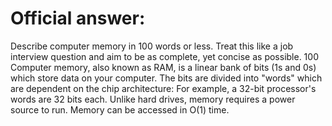 # Official answer:
Describe computer memory in 100 words or less. Treat this like a job interview question and aim to be as complete, yet concise as possible. 100 Computer memory, also known as RAM, is a linear bank of bits (1s and 0s) which store data on your computer. The bits are divided into "words" which are dependent on the chip architecture: For example, a 32-bit processor's words are 32 bits each. Unlike hard drives, memory requires a power source to run. Memory can be accessed in O(1) time.
